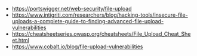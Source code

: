 - https://portswigger.net/web-security/file-upload
- https://www.intigriti.com/researchers/blog/hacking-tools/insecure-file-uploads-a-complete-guide-to-finding-advanced-file-upload-vulnerabilities
- https://cheatsheetseries.owasp.org/cheatsheets/File_Upload_Cheat_Sheet.html
- https://www.cobalt.io/blog/file-upload-vulnerabilities